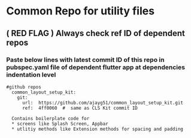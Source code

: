 # Common Repo for utility files

##   ( RED FLAG ) Always check ref ID of dependent repos 

###  Paste below lines with latest commit ID of this repo in pubspec.yaml file of dependent flutter app at dependencies indentation level

```
#github repos
  common_layout_setup_kit:
    git:  
      url:  https://github.com/ajayg51/common_layout_setup_kit.git
      ref:  4ff0060  #  same as CLS Kit commit ID
```



```
  Contains boilerplate code for
  * screens like Splash Screen, Appbar
  * utlitiy methods like Extension methods for spacing and padding
```

